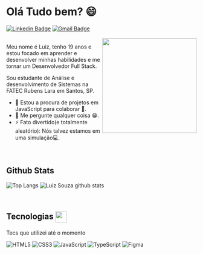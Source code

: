 # Olá Tudo bem? 😄 

[![Linkedin Badge](https://img.shields.io/badge/-LuizSouz404-blue?style=flat-square&logo=Linkedin&logoColor=white&link=https://www.linkedin.com/in/luiz-augusto-souza-21a568176/)](https://www.linkedin.com/in/luiz-augusto-souza-21a568176/)
[![Gmail Badge](https://img.shields.io/badge/-luiz.souz404@gmail.com-c14438?style=flat-square&logo=Gmail&logoColor=white&link=mailto:luiz.souz404@gmail.com)](mailto:luiz.souz404@gmail.com)
<br>
<br>
<img src="https://camo.githubusercontent.com/c18ad7d1f4275841d1d83ecd438d3fe514b1788f171259834f73fda02c719205/68747470733a2f2f7061312e6e61727669692e636f6d2f363538302f383039386336653932303733373638383965656230353332643966356130373233633464373366355f68712e676966" width="250px" align="right">

Meu nome é Luiz, tenho 19 anos e estou focado em aprender e desenvolver minhas habilidades e me tornar um Desenvolvedor Full Stack.

Sou estudante de Análise e desenvolvimento de Sistemas na FATEC Rubens Lara em Santos, SP.

- 👯 Estou a procura de projetos em JavaScript para colaborar 🤝.
- 💬 Me pergunte qualquer coisa 😁.
- ⚡ Fato divertido(e totalmente aleatório): Nós talvez estamos em uma simulação💻.

<br>

## Github Stats

![Top Langs](https://github-readme-stats.vercel.app/api/top-langs/?username=LuizSouz404&show_icons=true&theme=omni&hide=TeX&layout=compact) 
![Luiz Souza github stats](https://github-readme-stats.vercel.app/api?username=LuizSouz404&show_icons=true&theme=omni&count_private=true&hide=contribs)

<br>

##  Tecnologias <img src="https://media3.giphy.com/media/a2AIeCFeYFUTMj8scI/giphy.gif" width="30px" align="center">

<p>Tecs que utilizei até o momento</p>

![HTML5](https://img.shields.io/badge/HTML5-E34F26?style=for-the-badge&logo=html5&logoColor=white)
![CSS3](https://img.shields.io/badge/CSS3-1572B6?style=for-the-badge&logo=css3&logoColor=white)
![JavaScript](https://img.shields.io/badge/JavaScript-F7DF1E?style=for-the-badge&logo=javascript&logoColor=black)
![TypeScript](https://img.shields.io/badge/-TypeScript-0088cc?style=for-the-badge&logo=typescript&logoColor=white)
![Figma](https://img.shields.io/badge/Figma-2C2C2C?style=for-the-badge&logo=figma&logoColor=white)
